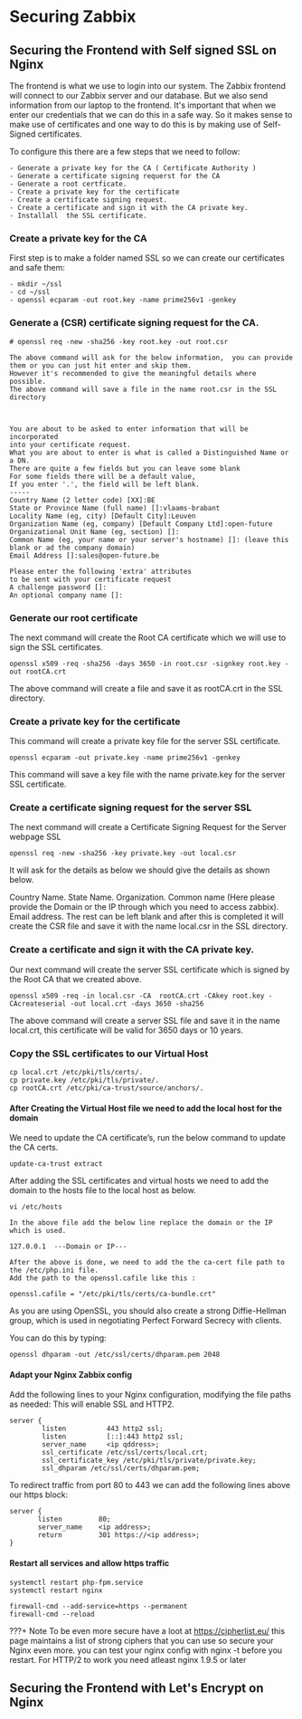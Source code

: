 # Securing Zabbix

## Securing the Frontend with Self signed SSL on Nginx

The frontend is what we use to login into our system. The Zabbix frontend will connect to our Zabbix server and our database. But we also send information from our laptop to the frontend. It's important that when we enter our credentials that we can do this in a safe way.
So it makes sense to make use of certificates and one way to do this is by making use of Self-Signed certificates.

To configure this there are a few steps that we need to follow:
```
- Generate a private key for the CA ( Certificate Authority )
- Generate a certificate signing requerst for the CA
- Generate a root certficate.
- Create a private key for the certificate
- Create a certificate signing request.
- Create a certificate and sign it with the CA private key.
- Installall  the SSL certificate.
```

### Create a private key for the CA

First step is to make a folder named SSL so we can create our certificates and safe them:

```
- mkdir ~/ssl
- cd ~/ssl
- openssl ecparam -out root.key -name prime256v1 -genkey
```

### Generate a (CSR) certificate signing request for the CA.

```
# openssl req -new -sha256 -key root.key -out root.csr

The above command will ask for the below information,  you can provide them or you can just hit enter and skip them.
However it's recommended to give the meaningful details where possible.
The above command will save a file in the name root.csr in the SSL directory



You are about to be asked to enter information that will be incorporated
into your certificate request.
What you are about to enter is what is called a Distinguished Name or a DN.
There are quite a few fields but you can leave some blank
For some fields there will be a default value,
If you enter '.', the field will be left blank.
-----
Country Name (2 letter code) [XX]:BE
State or Province Name (full name) []:vlaams-brabant
Locality Name (eg, city) [Default City]:Leuven
Organization Name (eg, company) [Default Company Ltd]:open-future
Organizational Unit Name (eg, section) []:
Common Name (eg, your name or your server's hostname) []: (leave this blank or ad the company domain)
Email Address []:sales@open-future.be

Please enter the following 'extra' attributes
to be sent with your certificate request
A challenge password []:
An optional company name []:
```

### Generate our root certificate

The next command will create the Root CA certificate which we will use to sign the SSL certificates.

```
openssl x509 -req -sha256 -days 3650 -in root.csr -signkey root.key -out rootCA.crt
```

The above command will create a file and save it as rootCA.crt in the SSL directory.

### Create a private key for the certificate

This command will create a private key file for the server SSL certificate.

```
openssl ecparam -out private.key -name prime256v1 -genkey
```

This command will save a key file with the name private.key for the server SSL certificate.

### Create a certificate signing request for the server SSL

The next command will create a Certificate Signing Request for the Server webpage SSL

```
openssl req -new -sha256 -key private.key -out local.csr
```
It will ask for the details as below we should give the details as shown below.

Country Name.
State Name.
Organization.
Common name (Here please provide the Domain or the IP through which you need to access zabbix).
Email address.
The rest can be left blank and after this is completed it will create the CSR file and save it with the name local.csr in the SSL directory.

### Create a certificate and sign it with the CA private key.

Our next command will create the server SSL certificate which is signed by the Root CA that we created above.

```
openssl x509 -req -in local.csr -CA  rootCA.crt -CAkey root.key -CAcreateserial -out local.crt -days 3650 -sha256
```

The above command will create a server SSL file and save it in the name local.crt, this certificate will be valid for 3650 days or 10 years.

### Copy the SSL certificates to our Virtual Host

```
cp local.crt /etc/pki/tls/certs/. 
cp private.key /etc/pki/tls/private/.
cp rootCA.crt /etc/pki/ca-trust/source/anchors/.
```
#### After Creating the Virtual Host file we need to add the local host for the domain

We need to update the CA certificate’s, run the below command to update the CA certs.
```
update-ca-trust extract
```

After adding the SSL certificates and virtual hosts we need to add the domain to the hosts file to the local host as below.
```
vi /etc/hosts

In the above file add the below line replace the domain or the IP which is used.

127.0.0.1  ---Domain or IP---

After the above is done, we need to add the the ca-cert file path to the /etc/php.ini file.
Add the path to the openssl.cafile like this :

openssl.cafile = "/etc/pki/tls/certs/ca-bundle.crt"
```

As you are using OpenSSL, you should also create a strong Diffie-Hellman group, which is used in negotiating Perfect Forward Secrecy with clients.

You can do this by typing:
```
openssl dhparam -out /etc/ssl/certs/dhparam.pem 2048
```

#### Adapt your Nginx Zabbix config

Add the following lines to your Nginx configuration, modifying the file paths as needed:
This will enable SSL and HTTP2.

```
server {
        listen          443 http2 ssl;
        listen          [::]:443 http2 ssl;
        server_name     <ip qddress>;
        ssl_certificate /etc/ssl/certs/local.crt;
        ssl_certificate_key /etc/pki/tls/private/private.key;
        ssl_dhparam /etc/ssl/certs/dhparam.pem;
```
To redirect traffic from port 80 to 443 we can add the following lines above our https block:

```
server {
       listen         80;
       server_name    <ip address>;
       return         301 https://<ip address>;
}
```

#### Restart all services and allow https traffic

```
systemctl restart php-fpm.service
systemctl restart nginx

firewall-cmd --add-service=https --permanent
firewall-cmd --reload
```
???+ Note
    To be even more secure have a loot at https://cipherlist.eu/ this page maintains a list of strong ciphers that you can use so secure your Nginx even more.
    you can test your nginx config with nginx -t before you restart.
    For HTTP/2 to work you need atleast nginx 1.9.5 or later



## Securing the Frontend with Let's Encrypt  on Nginx

